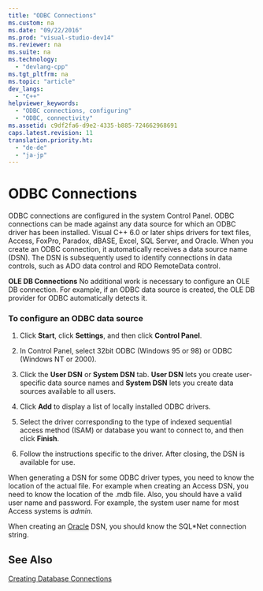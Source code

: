 ```yaml
---
title: "ODBC Connections"
ms.custom: na
ms.date: "09/22/2016"
ms.prod: "visual-studio-dev14"
ms.reviewer: na
ms.suite: na
ms.technology: 
  - "devlang-cpp"
ms.tgt_pltfrm: na
ms.topic: "article"
dev_langs: 
  - "C++"
helpviewer_keywords: 
  - "ODBC connections, configuring"
  - "ODBC, connectivity"
ms.assetid: c9df2fa6-d9e2-4335-b885-724662968691
caps.latest.revision: 11
translation.priority.ht: 
  - "de-de"
  - "ja-jp"
---
```

# ODBC Connections
ODBC connections are configured in the system Control Panel. ODBC connections can be made against any data source for which an ODBC driver has been installed. Visual C++ 6.0 or later ships drivers for text files, Access, FoxPro, Paradox, dBASE, Excel, SQL Server, and Oracle. When you create an ODBC connection, it automatically receives a data source name (DSN). The DSN is subsequently used to identify connections in data controls, such as ADO data control and RDO RemoteData control.  
  
 **OLE DB Connections** No additional work is necessary to configure an OLE DB connection. For example, if an ODBC data source is created, the OLE DB provider for ODBC automatically detects it.  
  
### To configure an ODBC data source  
  
1.  Click **Start**, click **Settings**, and then click **Control Panel**.  
  
2.  In Control Panel, select 32bit ODBC (Windows 95 or 98) or ODBC (Windows NT or 2000).  
  
3.  Click the **User DSN** or **System DSN** tab. **User DSN** lets you create user-specific data source names and **System DSN** lets you create data sources available to all users.  
  
4.  Click **Add** to display a list of locally installed ODBC drivers.  
  
5.  Select the driver corresponding to the type of indexed sequential access method (ISAM) or database you want to connect to, and then click **Finish**.  
  
6.  Follow the instructions specific to the driver. After closing, the DSN is available for use.  
  
 When generating a DSN for some ODBC driver types, you need to know the location of the actual file. For example when creating an Access DSN, you need to know the location of the .mdb file. Also, you should have a valid user name and password. For example, the system user name for most Access systems is *admin*.  
  
 When creating an [Oracle](../vs140/oracle-connections.md) DSN, you should know the SQL*Net connection string.  
  
## See Also  
 [Creating Database Connections](../vs140/creating-database-connections.md)